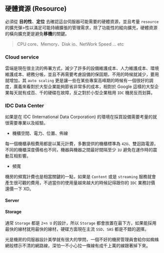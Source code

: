 ## 硬體資源 (Resource)                                                                     

必須從 **目的性**、**定位** 去確認這台伺服器可能需要的硬體資源，並且考量 `resource` 的擴充彈>性以滿足可能持續擴張的管理需求，除了功能性的縱向擴充，硬體資源的橫向擴充更是避免**移機**的關鍵。
> CPU core、Memory、Disk io、NetWork Speed ... etc

### Cloud service

雲端是現在很主流的佈署方式，減少了許多的設備維護成本、人力維護成本、環境維護成本、總務分帳，並且不再需要考慮設備的保固期，不用的時候就減少，要用就增加，其 `auto scaling` 更是讓一些在某些專案高峰期的時候有一個很好的調度，廣義來看對於大型企業能夠節省非常多的成本，相對於 Google 這樣的大型企業每天就有成百、千的硬碟在故障，反之對於小型企業租用 `IDC` 機房反而划算。

### IDC Data Center
如果是在 IDC (International Data Corporation) 的環境在採買設備需要考量的就很需要專業以及經驗。

 - 機櫃空間、電力、位置、佈線

每一個機櫃承租費用都是以萬元計費，多數提供的機櫃標準為 `42U`、雙迴路電源，不同的機櫃深度價格也不同，機器與機器之間最好間隔至少 `1U` 避免在運作時的震動互相影響。

- 頻寬

機房的頻寬計費也是相當關鍵的一點，如果是 `Content` 或是 `streaming` 服務就會產生很可觀的費用，不過當你的使用量越來越大的時候記得跟你的 `IDC` 業務討價還價一下 XD。

#### Server



#### Storage

通常 `Storage` 都是 `2+n U` 的設計，所以 `Storage` 都會放置在最下方，如果能採用最快的線材就用最快的線材，硬碟方面現在主流 `SSD`、`SAS` 都是不錯的選擇。
 
光是機房的伺服器設計美學就有很大的學問，一個不好的機房管理員會給你如蜘蛛網般標示不清的網路線，深怕一不小心拉一條線有成千上萬的線跟著掉下來。
